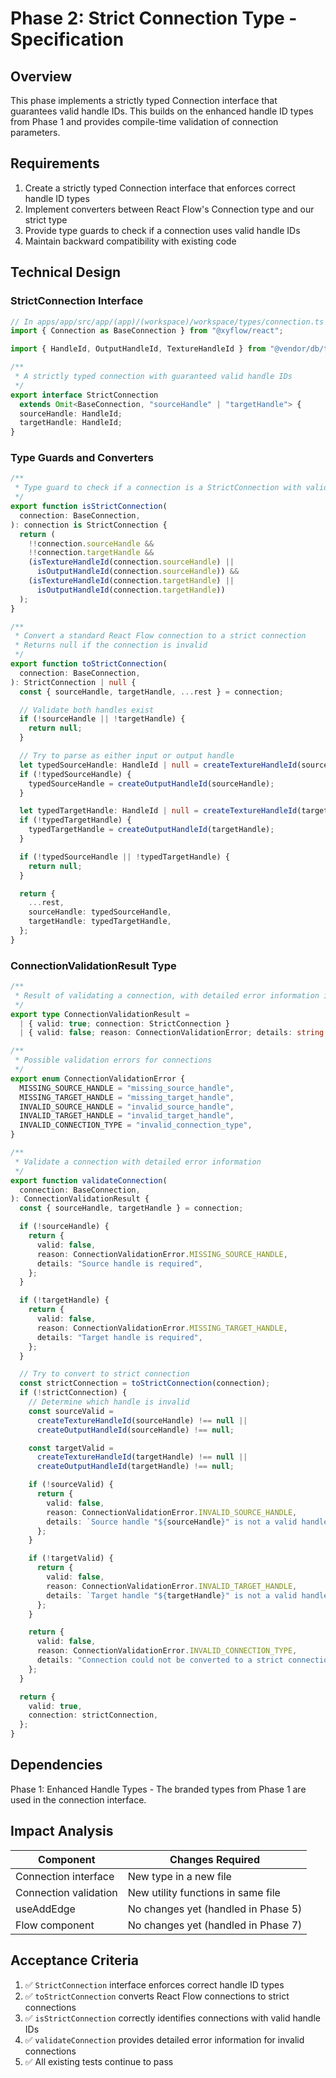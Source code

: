 # Phase 2: Strict Connection Type - Specification

## Overview

This phase implements a strictly typed Connection interface that guarantees valid handle IDs. This builds on the enhanced handle ID types from Phase 1 and provides compile-time validation of connection parameters.

## Requirements

1. Create a strictly typed Connection interface that enforces correct handle ID types
2. Implement converters between React Flow's Connection type and our strict type
3. Provide type guards to check if a connection uses valid handle IDs
4. Maintain backward compatibility with existing code

## Technical Design

### StrictConnection Interface

```typescript
// In apps/app/src/app/(app)/(workspace)/workspace/types/connection.ts
import { Connection as BaseConnection } from "@xyflow/react";

import { HandleId, OutputHandleId, TextureHandleId } from "@vendor/db/types";

/**
 * A strictly typed connection with guaranteed valid handle IDs
 */
export interface StrictConnection
  extends Omit<BaseConnection, "sourceHandle" | "targetHandle"> {
  sourceHandle: HandleId;
  targetHandle: HandleId;
}
```

### Type Guards and Converters

```typescript
/**
 * Type guard to check if a connection is a StrictConnection with valid handle IDs
 */
export function isStrictConnection(
  connection: BaseConnection,
): connection is StrictConnection {
  return (
    !!connection.sourceHandle &&
    !!connection.targetHandle &&
    (isTextureHandleId(connection.sourceHandle) ||
      isOutputHandleId(connection.sourceHandle)) &&
    (isTextureHandleId(connection.targetHandle) ||
      isOutputHandleId(connection.targetHandle))
  );
}

/**
 * Convert a standard React Flow connection to a strict connection
 * Returns null if the connection is invalid
 */
export function toStrictConnection(
  connection: BaseConnection,
): StrictConnection | null {
  const { sourceHandle, targetHandle, ...rest } = connection;

  // Validate both handles exist
  if (!sourceHandle || !targetHandle) {
    return null;
  }

  // Try to parse as either input or output handle
  let typedSourceHandle: HandleId | null = createTextureHandleId(sourceHandle);
  if (!typedSourceHandle) {
    typedSourceHandle = createOutputHandleId(sourceHandle);
  }

  let typedTargetHandle: HandleId | null = createTextureHandleId(targetHandle);
  if (!typedTargetHandle) {
    typedTargetHandle = createOutputHandleId(targetHandle);
  }

  if (!typedSourceHandle || !typedTargetHandle) {
    return null;
  }

  return {
    ...rest,
    sourceHandle: typedSourceHandle,
    targetHandle: typedTargetHandle,
  };
}
```

### ConnectionValidationResult Type

```typescript
/**
 * Result of validating a connection, with detailed error information if invalid
 */
export type ConnectionValidationResult =
  | { valid: true; connection: StrictConnection }
  | { valid: false; reason: ConnectionValidationError; details: string };

/**
 * Possible validation errors for connections
 */
export enum ConnectionValidationError {
  MISSING_SOURCE_HANDLE = "missing_source_handle",
  MISSING_TARGET_HANDLE = "missing_target_handle",
  INVALID_SOURCE_HANDLE = "invalid_source_handle",
  INVALID_TARGET_HANDLE = "invalid_target_handle",
  INVALID_CONNECTION_TYPE = "invalid_connection_type",
}

/**
 * Validate a connection with detailed error information
 */
export function validateConnection(
  connection: BaseConnection,
): ConnectionValidationResult {
  const { sourceHandle, targetHandle } = connection;

  if (!sourceHandle) {
    return {
      valid: false,
      reason: ConnectionValidationError.MISSING_SOURCE_HANDLE,
      details: "Source handle is required",
    };
  }

  if (!targetHandle) {
    return {
      valid: false,
      reason: ConnectionValidationError.MISSING_TARGET_HANDLE,
      details: "Target handle is required",
    };
  }

  // Try to convert to strict connection
  const strictConnection = toStrictConnection(connection);
  if (!strictConnection) {
    // Determine which handle is invalid
    const sourceValid =
      createTextureHandleId(sourceHandle) !== null ||
      createOutputHandleId(sourceHandle) !== null;

    const targetValid =
      createTextureHandleId(targetHandle) !== null ||
      createOutputHandleId(targetHandle) !== null;

    if (!sourceValid) {
      return {
        valid: false,
        reason: ConnectionValidationError.INVALID_SOURCE_HANDLE,
        details: `Source handle "${sourceHandle}" is not a valid handle ID`,
      };
    }

    if (!targetValid) {
      return {
        valid: false,
        reason: ConnectionValidationError.INVALID_TARGET_HANDLE,
        details: `Target handle "${targetHandle}" is not a valid handle ID`,
      };
    }

    return {
      valid: false,
      reason: ConnectionValidationError.INVALID_CONNECTION_TYPE,
      details: "Connection could not be converted to a strict connection",
    };
  }

  return {
    valid: true,
    connection: strictConnection,
  };
}
```

## Dependencies

Phase 1: Enhanced Handle Types - The branded types from Phase 1 are used in the connection interface.

## Impact Analysis

| Component             | Changes Required                    |
| --------------------- | ----------------------------------- |
| Connection interface  | New type in a new file              |
| Connection validation | New utility functions in same file  |
| useAddEdge            | No changes yet (handled in Phase 5) |
| Flow component        | No changes yet (handled in Phase 7) |

## Acceptance Criteria

1. ✅ `StrictConnection` interface enforces correct handle ID types
2. ✅ `toStrictConnection` converts React Flow connections to strict connections
3. ✅ `isStrictConnection` correctly identifies connections with valid handle IDs
4. ✅ `validateConnection` provides detailed error information for invalid connections
5. ✅ All existing tests continue to pass
